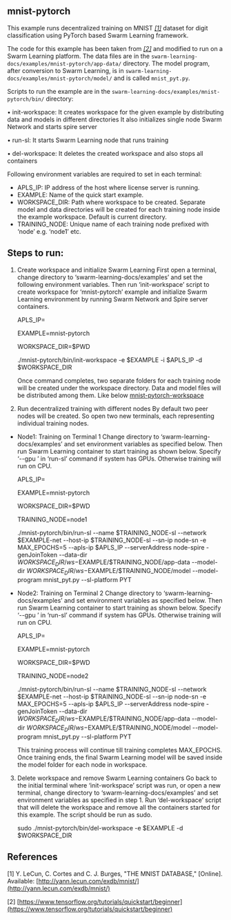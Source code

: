 ## mnist-pytorch

This example runs decentralized training on MNIST *[[1]](README.md#References)* dataset for digit classification using PyTorch based Swarm Learning framework.

The code for this example has been taken from *[[2]](README.md#References)* and modified to run on a Swarm Learning platform. The data files are in the ``swarm-learning-docs/examples/mnist-pytorch/app-data/`` directory. The model program, after conversion to Swarm Learning, is in ``swarm-learning-docs/examples/mnist-pytorch/model/`` and is called ``mnist_pyt.py``. 

Scripts to run the example are in the ``swarm-learning-docs/examples/mnist-pytorch/bin/`` directory:

  •	init-workspace: It creates workspace for the given example by distributing data and models in different directories It also initializes single node Swarm Network and starts spire server
  
  •	run-sl: It starts Swarm Learning node that runs training
  
  •	del-workspace: It deletes the created workspace and also stops all containers
  
Following environment variables are required to set in each terminal:
-	APLS_IP: IP address of the host where license server is running. 
-	EXAMPLE: Name of the quick start example.
-	WORKSPACE_DIR: Path where workspace to be created. Separate model and data directories will be created for each training node inside the example workspace. Default is current directory.
-	TRAINING_NODE: Unique name of each training node prefixed with ‘node’ e.g. ‘node1’ etc.

## Steps to run:
1.	Create workspace and initialize Swarm Learning 
First open a terminal, change directory to ‘swarm-learning-docs/examples’ and set the following environment variables. Then run ‘init-workspace’ script to create workspace for ‘mnist-pytorch’ example and initialize Swarm Learning environment by running Swarm Network and Spire server containers.

    APLS_IP=<License Server IP>
   
    EXAMPLE=mnist-pytorch

    WORKSPACE_DIR=$PWD

    ./mnist-pytorch/bin/init-workspace -e $EXAMPLE -i $APLS_IP -d $WORKSPACE_DIR
   
    Once command completes, two separate folders for each training node will be created under the workspace directory. Data and model files will be distributed among them. Like below [mnist-pytorch-workspace](../figs/mnist-pytorch-workspace.png)
    
 
2.	Run decentralized training with different nodes
By default two peer nodes will be created.  So open two new terminals, each representing individual training nodes. 

-	Node1: Training on Terminal 1
Change directory to ‘swarm-learning-docs/examples’ and set environment variables as specified below. Then run Swarm Learning container to start training as shown below. Specify ‘--gpu <ID>’ in ‘run-sl’ command if system has GPUs. Otherwise training will run on CPU.
   
    APLS_IP=<License Server IP>
   
    EXAMPLE=mnist-pytorch

    WORKSPACE_DIR=$PWD

    TRAINING_NODE=node1

    ./mnist-pytorch/bin/run-sl --name $TRAINING_NODE-sl --network $EXAMPLE-net --host-ip $TRAINING_NODE-sl --sn-ip node-sn -e MAX_EPOCHS=5 --apls-ip $APLS_IP --serverAddress node-spire -genJoinToken --data-dir $WORKSPACE_DIR/ws-$EXAMPLE/$TRAINING_NODE/app-data --model-dir $WORKSPACE_DIR/ws-$EXAMPLE/$TRAINING_NODE/model --model-program mnist_pyt.py --sl-platform PYT
  
-	Node2: Training on Terminal 2
Change directory to ‘swarm-learning-docs/examples’ and set environment variables as specified below. Then run Swarm Learning container to start training as shown below. Specify ‘--gpu <ID>’ in ‘run-sl’ command if system has GPUs. Otherwise training will run on CPU.
   
    APLS_IP=<License Server IP>
   
    EXAMPLE=mnist-pytorch

    WORKSPACE_DIR=$PWD

    TRAINING_NODE=node2

    ./mnist-pytorch/bin/run-sl --name $TRAINING_NODE-sl --network $EXAMPLE-net --host-ip $TRAINING_NODE-sl --sn-ip node-sn -e MAX_EPOCHS=5 --apls-ip $APLS_IP --serverAddress node-spire -genJoinToken --data-dir $WORKSPACE_DIR/ws-$EXAMPLE/$TRAINING_NODE/app-data --model-dir $WORKSPACE_DIR/ws-$EXAMPLE/$TRAINING_NODE/model --model-program mnist_pyt.py --sl-platform PYT
   
    This training process will continue till training completes MAX_EPOCHS. Once training ends, the final Swarm Learning model will be saved inside the model folder for each node in workspace. 
  
3.	Delete workspace and remove Swarm Learning containers
Go back to the initial terminal where ‘init-workspace’ script was run, or open a new terminal, change directory to ‘swarm-learning-docs/examples’ and set environment variables as specified in step 1. Run ‘del-workspace’ script that will delete the workspace and remove all the containers started for this example. The script should be run as sudo.

    sudo ./mnist-pytorch/bin/del-workspace -e $EXAMPLE -d $WORKSPACE_DIR


## References
[1]	Y. LeCun, C. Cortes and C. J. Burges, "THE MNIST DATABASE," [Online]. Available: [http://yann.lecun.com/exdb/mnist/](http://yann.lecun.com/exdb/mnist/)

[2] [https://www.tensorflow.org/tutorials/quickstart/beginner](https://www.tensorflow.org/tutorials/quickstart/beginner)
